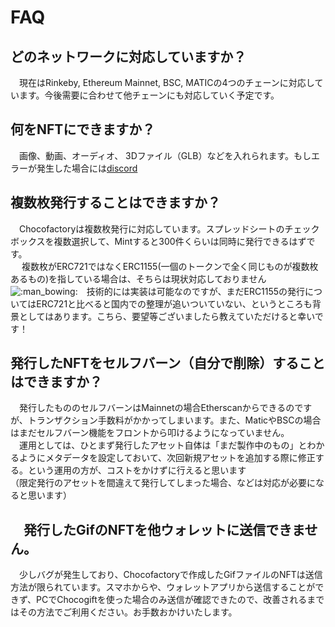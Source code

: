 # FAQ

## どのネットワークに対応していますか？

　現在はRinkeby, Ethereum Mainnet, BSC, MATICの4つのチェーンに対応しています。今後需要に合わせて他チェーンにも対応していく予定です。

## 何をNFTにできますか？

　画像、動画、オーディオ、 3Dファイル（GLB）などを入れられます。もしエラーが発生した場合には[discord](https://discord.gg/EaCUBgAu)

## 複数枚発行することはできますか？

 　Chocofactoryは複数枚発行に対応しています。スプレッドシートのチェックボックスを複数選択して、Mintすると300件くらいは同時に発行できるはずです。  
　 複数枚がERC721ではなくERC1155\(一個のトークンで全く同じものが複数枚あるもの\)を指している場合は、そちらは現状対応しておりません![:man\_bowing:](https://discord.com/assets/4175bacb70ded99827b450575737ad1a.svg)　技術的には実装は可能なのですが、まだERC1155の発行についてはERC721と比べると国内での整理が追いついていない、というところも背景としてはあります。こちら、要望等ございましたら教えていただけると幸いです！

## 発行したNFTをセルフバーン（自分で削除）することはできますか？

　発行したもののセルフバーンはMainnetの場合Etherscanからできるのですが、トランザクション手数料がかかってしまいます。また、MaticやBSCの場合はまだセルフバーン機能をフロントから叩けるようになっていません。  
　運用としては、ひとまず発行したアセット自体は「まだ製作中のもの」とわかるようにメタデータを設定しておいて、次回新規アセットを追加する際に修正する。という運用の方が、コストをかけずに行えると思います   
（限定発行のアセットを間違えて発行してしまった場合、などは対応が必要になると思います）

## 　発行したGifのNFTを他ウォレットに送信できません。

　少しバグが発生しており、Chocofactoryで作成したGifファイルのNFTは送信方法が限られています。スマホからや、ウォレットアプリから送信することができず、PCでChocogiftを使った場合のみ送信が確認できたので、改善されるまではその方法でご利用ください。お手数おかけいたします。

